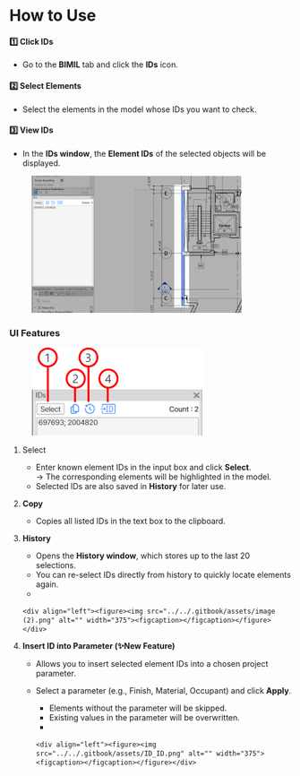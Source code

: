 # How to Use

#### 1️⃣ Click IDs

* Go to the **BIMIL** tab and click the **IDs** icon.

#### 2️⃣ Select Elements

* &#x20;Select the elements in the model whose IDs you want to check.

#### 3️⃣ View IDs

* In the **IDs window**, the **Element IDs** of the selected objects will be displayed.

<figure><img src="../../.gitbook/assets/Ids.png" alt="" width="375"><figcaption></figcaption></figure>

### UI Features

<figure><img src="../../.gitbook/assets/IDs_UI (1).png" alt="" width="308"><figcaption></figcaption></figure>

1. Select
   * Enter known element IDs in the input box and click **Select**.\
     → The corresponding elements will be highlighted in the model.
   * Selected IDs are also saved in **History** for later use.
2. **Copy**
   * Copies all listed IDs in the text box to the clipboard.
3.  **History**

    * Opens the **History window**, which stores up to the last 20 selections.
    * You can re-select IDs directly from history to quickly locate elements again.
    *

        <div align="left"><figure><img src="../../.gitbook/assets/image (2).png" alt="" width="375"><figcaption></figcaption></figure></div>


4. **Insert ID into Parameter (✨New Feature)**
   * Allows you to insert selected element IDs into a chosen project parameter.
   * Select a parameter (e.g., Finish, Material, Occupant) and click **Apply**.
     * &#x20;Elements without the parameter will be skipped.
     * &#x20;Existing values in the parameter will be overwritten.
     *

         <div align="left"><figure><img src="../../.gitbook/assets/ID_ID.png" alt="" width="375"><figcaption></figcaption></figure></div>

